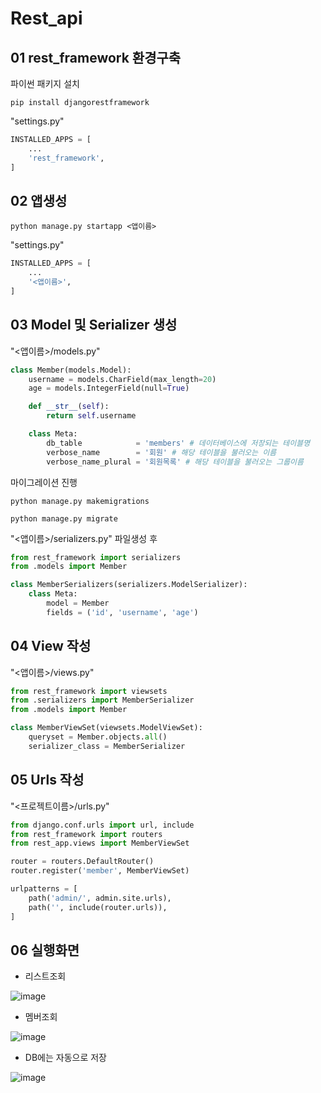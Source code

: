 # Rest_api

## 01 rest_framework 환경구축 

파이썬 패키지 설치

`pip install djangorestframework`



"settings.py"

``` python
INSTALLED_APPS = [
    ...
    'rest_framework',
]
```



## 02 앱생성

`python manage.py startapp <앱이름>`



"settings.py"

``` python
INSTALLED_APPS = [
    ...
    '<앱이름>',
]
```



## 03 Model 및 Serializer 생성

"<앱이름>/models.py"

``` python
class Member(models.Model):
    username = models.CharField(max_length=20)
    age = models.IntegerField(null=True)

    def __str__(self):
        return self.username

    class Meta:
        db_table            = 'members' # 데이터베이스에 저장되는 테이블명
        verbose_name        = '회원' # 해당 테이블을 불러오는 이름
        verbose_name_plural = '회원목록' # 해당 테이블을 불러오는 그룹이름
```



마이그레이션 진행

`python manage.py makemigrations`

`python manage.py migrate`



"<앱이름>/serializers.py" 파일생성 후

``` python
from rest_framework import serializers
from .models import Member

class MemberSerializers(serializers.ModelSerializer):
    class Meta:
        model = Member
        fields = ('id', 'username', 'age')
```



## 04 View 작성

"<앱이름>/views.py"

``` python
from rest_framework import viewsets
from .serializers import MemberSerializer
from .models import Member

class MemberViewSet(viewsets.ModelViewSet):
    queryset = Member.objects.all()
    serializer_class = MemberSerializer
```



## 05 Urls 작성

"<프로젝트이름>/urls.py"

``` python
from django.conf.urls import url, include
from rest_framework import routers
from rest_app.views import MemberViewSet

router = routers.DefaultRouter()
router.register('member', MemberViewSet)

urlpatterns = [
    path('admin/', admin.site.urls),
    path('', include(router.urls)),
]
```



## 06 실행화면

- 리스트조회

![image](https://user-images.githubusercontent.com/43952470/111594762-d20e3c00-880e-11eb-8073-0c08af786ced.png)

- 멤버조회

![image](https://user-images.githubusercontent.com/43952470/111594906-f702af00-880e-11eb-8c3a-afddd4e3282b.png)

- DB에는 자동으로 저장

![image](https://user-images.githubusercontent.com/43952470/111595486-83ad6d00-880f-11eb-9009-624d9f79d7db.png)